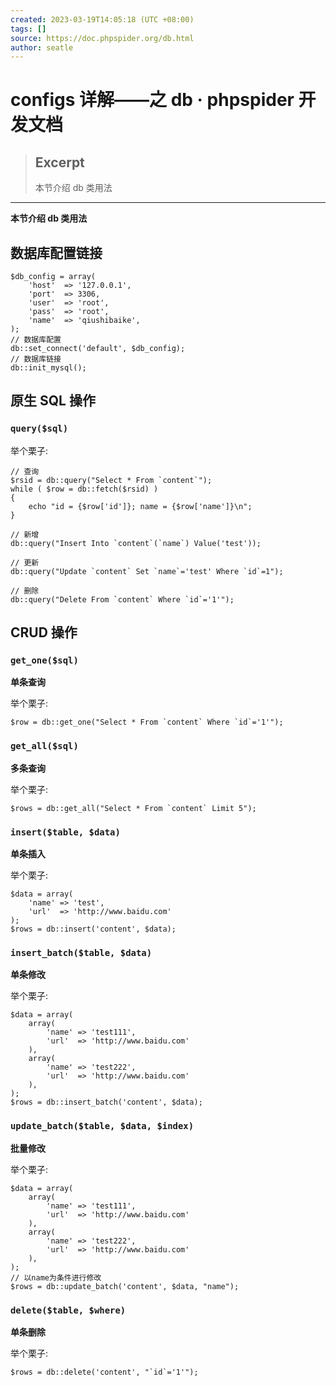 ```yaml
---
created: 2023-03-19T14:05:18 (UTC +08:00)
tags: []
source: https://doc.phpspider.org/db.html
author: seatle
---
```


# configs 详解——之 db · phpspider 开发文档

> ## Excerpt
>
> 本节介绍 db 类用法

---

**本节介绍 db 类用法**

## 数据库配置链接

```
$db_config = array(
    'host'  => '127.0.0.1',
    'port'  => 3306,
    'user'  => 'root',
    'pass'  => 'root',
    'name'  => 'qiushibaike',
);
// 数据库配置
db::set_connect('default', $db_config);
// 数据库链接
db::init_mysql();
```

## 原生 SQL 操作

### `query($sql)`

举个栗子:

```
// 查询
$rsid = db::query("Select * From `content`");
while ( $row = db::fetch($rsid) )
{
    echo "id = {$row['id']}; name = {$row['name']}\n";
}

// 新增
db::query("Insert Into `content`(`name`) Value('test'));

// 更新
db::query("Update `content` Set `name`='test' Where `id`=1");

// 删除
db::query("Delete From `content` Where `id`='1'");
```

## CRUD 操作

### `get_one($sql)`

**单条查询**

举个栗子:

```
$row = db::get_one("Select * From `content` Where `id`='1'");
```

### `get_all($sql)`

**多条查询**

举个栗子:

```
$rows = db::get_all("Select * From `content` Limit 5");
```

### `insert($table, $data)`

**单条插入**

举个栗子:

```
$data = array(
    'name' => 'test',
    'url'  => 'http://www.baidu.com'
);
$rows = db::insert('content', $data);
```

### `insert_batch($table, $data)`

**单条修改**

举个栗子:

```
$data = array(
    array(
        'name' => 'test111',
        'url'  => 'http://www.baidu.com'
    ),
    array(
        'name' => 'test222',
        'url'  => 'http://www.baidu.com'
    ),
);
$rows = db::insert_batch('content', $data);
```

### `update_batch($table, $data, $index)`

**批量修改**

举个栗子:

```
$data = array(
    array(
        'name' => 'test111',
        'url'  => 'http://www.baidu.com'
    ),
    array(
        'name' => 'test222',
        'url'  => 'http://www.baidu.com'
    ),
);
// 以name为条件进行修改
$rows = db::update_batch('content', $data, "name");
```

### `delete($table, $where)`

**单条删除**

举个栗子:

```
$rows = db::delete('content', "`id`='1'");
```
